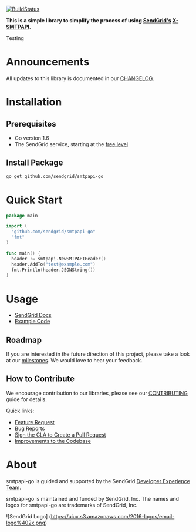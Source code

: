 [![BuildStatus](https://travis-ci.org/sendgrid/smtpapi-go.svg?branch=master)](https://travis-ci.org/sendgrid/smtpapi-go)


**This is a simple library to simplify the process of using [SendGrid's](https://sendgrid.com) [X-SMTPAPI](http://sendgrid.com/docs/API_Reference/SMTP_API/index.html).**

Testing

# Announcements

All updates to this library is documented in our [CHANGELOG](https://github.com/sendgrid/smtpapi-go/blob/master/CHANGELOG.md).

# Installation

## Prerequisites

- Go version 1.6
- The SendGrid service, starting at the [free level](https://sendgrid.com/free?source=smtpapi-go)

## Install Package

```bash
go get github.com/sendgrid/smtpapi-go
```

# Quick Start

```go
package main

import (
  "github.com/sendgrid/smtpapi-go"
  "fmt"
)

func main() {
  header := smtpapi.NewSMTPAPIHeader()
  header.AddTo("test@example.com")
  fmt.Println(header.JSONString())
}
```

# Usage

- [SendGrid Docs](https://sendgrid.com/docs/API_Reference/SMTP_API/index.html)
- [Example Code](https://github.com/sendgrid/smtpapi-go/tree/master/examples)

## Roadmap

If you are interested in the future direction of this project, please take a look at our [milestones](https://github.com/sendgrid/smtpapi-go/milestones). We would love to hear your feedback.

## How to Contribute

We encourage contribution to our libraries, please see our [CONTRIBUTING](https://github.com/sendgrid/smtpapi-go/blob/master/CONTRIBUTING.md) guide for details.

Quick links:

- [Feature Request](https://github.com/sendgrid/smtpapi-go/blob/master/CONTRIBUTING.md#feature_request)
- [Bug Reports](https://github.com/sendgrid/smtpapi-go/blob/master/CONTRIBUTING.md#submit_a_bug_report)
- [Sign the CLA to Create a Pull Request](https://github.com/sendgrid/smtpapi-go/blob/master/CONTRIBUTING.md#cla)
- [Improvements to the Codebase](https://github.com/sendgrid/smtpapi-go/blob/master/CONTRIBUTING.md#improvements_to_the_codebase)

# About

smtpapi-go is guided and supported by the SendGrid [Developer Experience Team](mailto:dx@sendgrid.com).

smtpapi-go is maintained and funded by SendGrid, Inc. The names and logos for smtpapi-go are trademarks of SendGrid, Inc.

![SendGrid Logo]
(https://uiux.s3.amazonaws.com/2016-logos/email-logo%402x.png)
